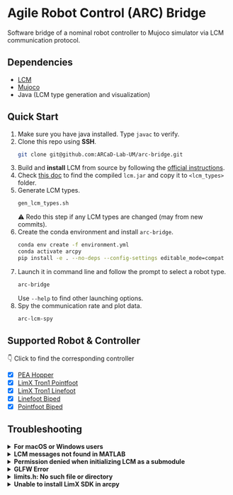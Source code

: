 # Agile Robot Control (ARC) Bridge
Software bridge of a nominal robot controller to Mujoco simulator via LCM communication protocol.

## Dependencies
- [LCM](https://github.com/lcm-proj/lcm)
- [Mujoco](https://github.com/google-deepmind/mujoco)
- Java (LCM type generation and visualization)

## Quick Start
1. Make sure you have java installed. Type `javac` to verify.
2. Clone this repo using **SSH**.
    ```sh
    git clone git@github.com:ARCaD-Lab-UM/arc-bridge.git
    ```
3. Build and **install** LCM from source by following the [official instructions](https://lcm-proj.github.io/lcm/content/build-instructions.html).
4. Check [this doc](https://lcm-proj.github.io/lcm/content/java-notes.ml#finding-lcm-jar) to find the compiled `lcm.jar` and copy it to `<lcm_types>` folder.
5. Generate LCM types.
    ```sh
    gen_lcm_types.sh
    ```
    :warning: Redo this step if any LCM types are changed (may from new commits).
6. Create the conda environment and install `arc-bridge`.
    ```sh
    conda env create -f environment.yml
    conda activate arcpy
    pip install -e . --no-deps --config-settings editable_mode=compat
    ```
7. Launch it in command line and follow the prompt to select a robot type.
    ```sh
    arc-bridge
    ```
    Use `--help` to find other launching options.
8. Spy the communication rate and plot data.
    ```sh
    arc-lcm-spy
    ```

## Supported Robot & Controller
:point_down: Click to find the corresponding controller
- [x] [PEA Hopper](https://github.com/ARCaD-Lab-UM/hopper-kd-mpc/blob/main/HopperMain.m)
- [x] [LimX Tron1 Pointfoot](https://github.com/ARCaD-Lab-UM/tron1-model-based-controller/blob/main/point_foot/MAIN_PF_LCM.m)
- [x] [LimX Tron1 Linefoot](https://github.com/ARCaD-Lab-UM/tron1-model-based-controller/blob/main/line_foot/MAIN_LF_LCM.m)
- [x] [Linefoot Biped](https://github.com/ARCaD-Lab-UM/TrainingWheel/blob/main/ex_Cassie/MAIN_cassie_LCM.m)
- [x] [Pointfoot Biped](https://github.com/ARCaD-Lab-UM/TrainingWheel/blob/main/ex_tron1/MAIN_tron1_LCM.m)
<!-- - [x] 2 Link Arm -->


## Troubleshooting

<details>
    <summary>  
        <b> For macOS or Windows users </b>
    </summary>

macOS: Use `mjpython` instead of `python` to launch the bridge.
<br>
Windows: 
1. Change the `__init__.py` of installed LCM package in `site-packages` based on this [PR](https://github.com/lcm-proj/lcm/pull/581)
2. Install `glib` in conda.
3. Run `gen_lcm_types_win.cmd` to generate LCM types.
4. Install `arc-bridge` as in step 6.
</details>

<details>
    <summary>  
        <b> LCM messages not found in MATLAB </b>
    </summary>

Restart MATLAB once after generating LCM types.
</details>


<details>
    <summary>  
        <b> Permission denied when initializing LCM as a submodule </b>
    </summary>

Use **SSH** option to clone this repo.
```sh
git clone --recursive git@github.com:ARCaD-Lab-UM/agile-robot-control-bridge.git
```
</details>

<details>
    <summary>  
        <b> GLFW Error </b>
    </summary>

```sh
GLFWError: (65542) b'GLX: No GLXFBConfigs returned'
GLFWError: (65545) b'GLX: Failed to find a suitable GLXFBConfig'
ERROR: could not create window
```
Set NVIDIA GPU as primary renderer (for systems with NVIDIA GPUs)
```
export __NV_PRIME_RENDER_OFFLOAD=1
export __GLX_VENDOR_LIBRARY_NAME=nvidia
```
</details>

<details>
    <summary>  
        <b> limits.h: No such file or directory </b>
    </summary>

When compiling LCM, disable unit tests.
```sh
cmake .. -DLCM_ENABLE_EXAMPLES=OFF -DLCM_ENABLE_TESTS=OFF
```
</details>

<details>
    <summary>
        <b> Unable to install LimX SDK in arcpy </b>
    </summary>

Downgrade `mujoco` to 3.2.2 and `numpy` to 1.21.6 manually.
</details>

